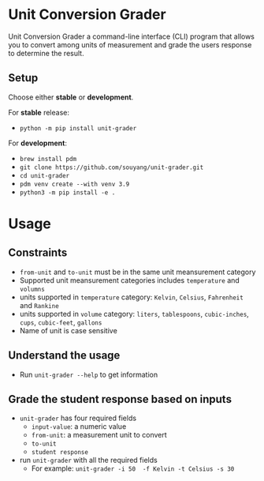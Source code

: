 # Unit Conversion Grader

Unit Conversion Grader a command-line interface (CLI) program that allows you to convert among units of measurement and grade the users response to determine the result.

## Setup

Choose either **stable** or **development**.

For **stable** release:

- `python -m pip install unit-grader`

For **development**:
- `brew install pdm`
- `git clone https://github.com/souyang/unit-grader.git`
- `cd unit-grader`
- `pdm venv create --with venv 3.9`
- `python3 -m pip install -e .`

# Usage

## Constraints
- `from-unit` and `to-unit` must be in the same unit meansurement category
- Supported unit meansurement categories includes `temperature` and `volumns`
- units supported in `temperature` category: `Kelvin`, `Celsius`, `Fahrenheit` and `Rankine` 
- units supported in `volume` category: `liters`, `tablespoons`, `cubic-inches`, `cups`, `cubic-feet`, `gallons`
- Name of unit is case sensitive

## Understand the usage
- Run `unit-grader --help` to get information

## Grade the student response based on inputs

- `unit-grader` has four required fields
  - `input-value`: a numeric value
  - `from-unit`: a measurement unit to convert
  - `to-unit`
  - `student response` 
- run `unit-grader` with all the required fields
  - For example: `unit-grader -i 50  -f Kelvin -t Celsius -s 30` 
